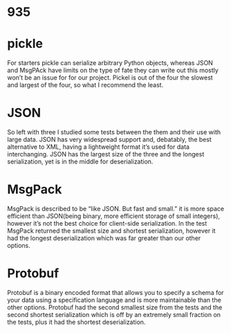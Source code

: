 # 935
# pickle
For starters pickle can serialize arbitrary Python objects, whereas JSON and MsgPAck have limits on the type of fate they can write out this mostly won’t be an issue for for our project. Pickel is out of the four the slowest and largest of the four, so what I recommend the least.
# JSON
So left with three I studied some tests between the them and their use with large data.  JSON has very widespread support and, debatably, the best alternative to XML, having a lightweight format it’s used for data interchanging. JSON has the largest size of the three and the longest serialization, yet is in the middle for deserialization. 
# MsgPack
MsgPack is described to be “like JSON. But fast and small.” it is more space efficient than JSON(being binary, more efficient storage of small integers), however it’s not the best choice for client-side serialization. In the test MsgPack returned the smallest size and shortest serialization, however it had the longest deserialization which was far greater than our other options. 
# Protobuf 
Protobuf is a binary encoded format that allows you to specify a schema for your data using a specification language and is more maintainable than the other options. Protobuf had the second smallest size from the tests and the second shortest serialization which is off by an extremely small fraction on the tests, plus it had the shortest deserialization. 
